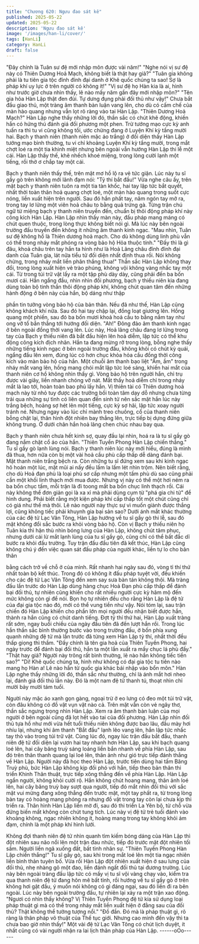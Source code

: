 ```yaml
---
title: "Chương 620: Ngưu đao sát kê"
published: 2025-05-22
updated: 2025-05-22
description: 'Ngưu đao sát kê'
image: '/images/han-li/cover/'
tags: [HanLi]
category: HanLi
draft: false
---
```


"Đây chính là Tuân sư đệ mới nhập môn được vài năm!"
"Nghe nói vị sư đệ này có Thiên Dương Hoả Mạch, không biết là
thật hay giả?"
"Tuân gia không phải là tu tiên gia tộc đỉnh đỉnh đại danh ở Khê
quốc chúng ta sao! Sợ là pháp khí uy lực ở trên người có không
ít!"
"Vị sư đệ họ Hàn kia là ai, hình như trước giờ chưa nhìn thấy, lẽ
nào mấy năm gần đây mới nhập môn?"
"Tên gia hỏa Hàn Lập thật đen đủi. Tự dưng đụng phải đối thủ
như vậy!"
Chưa bắt đầu giao thủ, một tràng âm thanh bàn luận vang lên,
cho dù có cấm chế của màn hào quang nhưng vẫn lọt rõ ràng vào
tai Hàn Lập.
"Thiên Dương Hoả Mạch?" Hàn Lập nghe thấy những lời đó, thần
sắc có chút khẽ động, khiến hắn có hứng thú đánh giá đối
phương một phen.
Trừ tướng mạo cực kỳ anh tuấn ra thì tu vi cũng không tồi, ước
chừng đang ở Luyện Khí kỳ tầng mười hai.
Bạch y thanh niên (thanh niên mặc áo trắng) ở đối diện thấy Hàn
Lập tướng mạo bình thường, tu vi chỉ khoảng Luyện Khí kỳ tầng
mười, trong mắt chợt loé ra một tia khinh miệt nhưng bên ngoài
vẫn hướng Hàn Lập thi lễ một cái.
Hàn Lập thấy thế, khẽ nhếch khoé miệng, trong lòng cười lạnh
một tiếng, rồi thờ ơ chắp tay một cái.

Bạch y thanh niên thấy thế, trên mặt mơ hồ lộ ra vẻ tức giận.
Lúc này tu sĩ gầy gò trên không mới lãnh đạm nói:
"Tỷ thí bắt đầu!"
Vừa nghe câu ấy, trên mặt bạch y thanh niên tuôn ra một tia tàn
khốc, hai tay lập tức bắt quyết, nhất thời toàn thân hoả quang
chợt loé, một màn hào quang trong suốt cực nóng, liền xuất hiện
trên người.
Sau đó hắn phất tay, năm ngón tay mở ra, trong tay lơ lửng một
viên hoả châu to bằng quả trứng gà.
Từng trận chú ngữ từ miệng bạch y thanh niên truyền đến, chuẩn
bị thôi động pháp khí này công kích Hàn Lập.
Hàn Lập nhìn thấy màn này, đấu pháp mang máng có chút quen
thuộc, trong lòng thực không biết nói gì.
Mà lúc này bên ngoài trường đấu truyền đến không ít những âm
thanh kinh ngạc.
"Mau nhìn, Tuân sư đệ không hổ là Thiên dương hoả mạch. Cho
dù không dùng linh phù vẫn có thể trong nháy mắt phóng ra vòng
bảo hộ Hỏa thuộc tính."
"Đấy thì là gì đâu, khoả châu trên tay hắn ta hình như là Hoả
Lãng châu đỉnh đỉnh đại danh của Tuân gia, lát nữa tiểu tử đối
diện nhất định thua rồi. Nói không chừng, trong nháy mắt liền
phân thắng thua!"
Thần sắc Hàn Lập không thay đổi, trong lòng xuất hiện vẻ trào
phúng, không vội không vàng nhấc tay một cái. Từ trong túi trữ
vật lấy ra một tập phù dày dày, cũng phải đến ba bốn mươi cái.
Hắn ngẩng đầu, nhìn nhìn đối phương, bạch y thiếu niên kia đang
dùng toàn bộ tinh thần thôi động pháp khí, không chút quan tâm
đến những hành động ở bên này của hắn, bộ dáng như thập

phần tin tưởng vòng bảo hộ của bản thân.
Nếu đã như thế, Hàn Lập cũng không khách khí nữa. Sau đó hai
tay chập lại, đồng loạt giương lên.
Hồng quang một phiến, sau đó ba bốn mươi khoả hoả cầu to
bằng nắm tay như ong vỡ tổ bắn thẳng tới hướng đối diện.
"Ah!" Đông đảo âm thanh kinh ngạc ở bên ngoài đồng thời vang
lên.
Lúc này, Hoả lãng châu đang lơ lửng trong tay của Bạch y thiếu
niên đã bắt đầu hiện lên hoả diễm, lập tức có thể khu động công
kích địch nhân. Hắn ta đang mừng rỡ trong lòng, bỗng nghe thấy
những tiếng kinh ngạc ở bên ngoài trường đấu, không khỏi có
chút kỳ quái, ngẩng đầu lên xem, đúng lúc có hơn chục khỏa hỏa
cầu đồng thời công kích vào màn bảo hộ của hắn.
Một chuỗi âm thanh bạo liệt "Ầm, ầm" trong nháy mắt vang lên,
hồng mang chói mắt lập tức loé sáng, khiến hai mắt của thanh
niên cơ hồ không nhìn thấy gì.
Vòng bảo hộ trên người hắn, chỉ trụ được vài giây, liền nhanh
chóng vỡ nát.
Mắt thấy hoả diễm chỉ trong nháy mắt là lao tới, hoàn toàn bao
phủ lấy hắn.
Vị thiên tài có Thiên dương hoả mạch này từ nhỏ tuy được các
trưởng bối toàn tâm dạy dỗ nhưng chưa từng trải qua những sự
tình có liên quan đến sinh tử nên sắc mặt hắn lúc này trắng bệch,
hoảng sợ hét lên một tiếng, cực kỳ sợ hãi, lập tức xoay người
tránh né.
Nhưng ngay vào lúc chỉ mành treo chuông, cổ của thanh niên
bỗng chặt lại, thân hình đột nhiên bay thẳng lên, trực tiếp bị dựng
đứng giữa không trung.
Ở dưới chân hắn hoả lãng chen chúc nhau bay qua.

Bạch y thanh niên chưa hết kinh sợ, quay đầu lại nhìn, hoá ra là
tu sĩ gầy gò đang nắm chặt cổ áo của hắn.
"Thiên Tuyền Phong Hàn Lập chiến thắng." Tu sĩ gầy gò lạnh lùng
nói.
Bạch y thanh niên lúc này mới hiểu, đúng là mình đã thua, hơn
nữa còn bị một vài hoả cầu phù cấp thấp dễ dàng đánh bại.
Mặt thanh niên trắng bệch ra.
Còn những tu sĩ đứng xem sau khi kinh ngạc hô hoán một lúc,
mặt mũi ai nấy đều lấm la lấm lét nhìn trộm.
Nên biết rằng, cho dù Hoả đạn phù là loại phù sơ cấp nhưng một
tấm phù dù sao cũng phải cần một khối linh thạch mới mua được.
Nhưng vị này có thể một hơi ném ra ba bốn chục tấm, mỗi trận là
đi toong mất ba bốn chục linh thạch rồi.
Cái này không thể đơn giản gọi là xa xỉ mà phải dùng cụm từ "phá
gia chi tử" để hình dung.
Phải biết rằng một kiện pháp khí cấp thấp tốt một chút cũng chỉ có
giá như thế mà thôi.
Lẽ nào người này thực sự vì muốn giành được thắng lợi, cũng
không tiếc phải khuynh gia bại sản sao?
Dưới ánh mắt khác thường của các đệ tử Lạc Vân Tông, Hàn Lập
hướng về tu sĩ gầy gò thi lễ, sau đó mặt không đổi sắc bước ra
khỏi vòng bảo hộ.
Còn vị Bạch y thiếu niên họ Tuân kia thì hận thù nhìn bóng lưng
của Hàn Lập, không chút tâm phục, nhưng dưới cái lừ mắt lạnh
lùng của tu sĩ gầy gò, cũng chỉ có thể bất đắc dĩ bước ra khỏi đấu
trường.
Tuy trận đấu đầu tiên đã kết thúc, Hàn Lập cũng không chú ý đến
việc quan sát đấu pháp của người khác, liền tự lo cho bản thân

bằng cách trở về chỗ ở của mình.
Rất nhanh hai ngày sau đó, vòng tỉ thí thứ nhất toàn bộ kết thúc.
Trong đó có không ít đấu pháp tuyệt vời, đều khiến cho các đệ tử
Lạc Vân Tông đến xem say sưa bàn tán không thôi.
Mà tràng đấu lần trước do Hàn Lập dùng hàng chục Hoả Đạn phù
cấp thấp để đánh bại đối thủ, tự nhiên cũng khiến cho rất nhiều
người cực kỳ hâm mộ đến mức không còn gì để nói. Bọn họ tự
nhiên đều cho rằng Hàn Lập là đệ tử của đại gia tộc nào đó, mới
có thể vung tiền như vậy.
Nói tóm lại, sau trận chiến đó Hàn Lập khiến cho phần lớn mọi
người đều nhận biết được hắn, thành ra hắn cũng có chút danh
tiếng.
Đợt tỷ thí thứ hai, Hàn Lập xuất tràng rất sớm, ngay buổi chiều
của ngày đầu tiên đã đến lượt hắn rồi.
Trong lúc hắn thần sắc bình thường bước vào trong trường đấu,
ở bốn phía xung quanh những đệ tử mà lần trước đã từng xem
Hàn Lập tỷ thí, nhất thời đều thấp giọng thì thầm.
"Đấy chính là tên gia hoả của Thiên Tuyền Phong, hai ngày trước
để đánh bại đối thủ, hắn ta một lần xuất ra mấy chục lá phù đấy."
"Thật hay giả? Người này trông rất bình thường, lẽ nào hắn không
tiếc tiền sao?"
"Di! Khê quốc chúng ta, hình như không có đại gia tộc tu tiên nào
mang họ Hàn a! Lẽ nào hắn từ quốc gia khác bái nhập vào bổn
môn."
Hàn Lập nghe thấy những lời đó, thần sắc như thường, chỉ là ánh
mắt hơi nheo lại, đánh giá đối thủ lần này.
Đó là một nam đệ tử thanh tú, thoạt nhìn chỉ mười bảy mười tám
tuổi.

Người này mặc áo xanh gọn gàng, ngoại trừ ở eo lưng có đeo
một túi trữ vật, còn đâu không có đồ vật vụn vặt nào cả.
Trên mặt vẫn còn vẻ ngây thơ, thần sắc ngưng trọng nhìn Hàn
Lập.
Xem ra âm thanh bàn luận của mọi người ở bên ngoài cũng đã lọt
hết vào tai của đối phương.
Hàn Lập nhìn đối thủ tựa hồ như mới vừa hết tuổi thiếu niên
không được bao lâu, đầu mày hơi nhíu lại, nhưng khi âm thanh
"Bắt đầu" lạnh lẽo vang lên, hắn lập tức nhấc tay thò vào trong túi
trữ vật.
Cùng lúc đó, ngay lúc trận đấu bắt đầu, thanh niên đệ tử đối diện
lại vươn hai tay nhanh hơn Hàn Lập, sau khi bạch quang loé lên,
hai cây băng truỳ sáng loáng liền bắn nhanh về phía Hàn Lập,
sau đó trên thân thanh quang lại loé lên, thân ảnh như gió trực
tiếp đánh thẳng về Hàn Lập.
Người này đã học theo Hàn Lập, trước tiên dùng hai tấm Băng
Truỳ phù, bức Hàn Lập không kịp đối phó với hắn, tiếp theo bản
thân thi triển Khinh Thân thuật, trực tiếp xông thẳng đến về phía
Hàn Lập.
Hàn Lập ngẩn người, không khỏi cười rộ.
Hắn không chút hoang mang, thân ảnh loé lên, hai cây băng truỳ
bay sượt qua người, tiếp đó mắt nhìn đối thủ với sắc mặt vui
mừng đang xông thẳng đến trước mặt, một tay phất ra, từ trong
lòng bàn tay có hoàng mang phóng ra nhưng đồ vật trong tay còn
lại chưa kịp thi triển ra.
Thân hình Hàn Lập liền mờ đi, sau đó thi triển La Yên bộ, từ chỗ
vừa đứng biến mất không còn chút tung tích.
Lúc này vị đệ tử trẻ tuổi đánh vào khoảng không, ngạc nhiên
không ít, hoàng mang trong tay không khỏi ảm đạm, chính là một
pháp khí hình lưới.

Không đợi thanh niên đệ tử nhìn quanh tìm kiếm bóng dáng của
Hàn Lập thì đột nhiên sau não nổi lên một trận đau nhức, tiếp đó
trước mặt đột nhiên tối sầm.
Người liền ngã xuống đất, bất tỉnh nhân sự.
"Thiên Tuyền Phong Hàn Lập chiến thắng!" Tu sĩ gầy gò, sau khi
trong mắt loé lên một tia ngạc nhiên liền bình thản tuyên bố.
Vừa rồi Hàn Lập đột nhiên xuất hiện ở sau lưng của đối thủ, nhẹ
nhàng gõ một đao, liền đánh ngất đối thủ tại đương trường.
Lúc này bên ngoài tràng đấu lập tức có mấy vị tu sĩ vội vàng chạy
vào, kiểm tra qua thanh niên đệ tử đang hôn mê bất tỉnh, rồi
hướng về tu sĩ gầy gò ở trên không hơi gật đầu, ý muốn nói
không có gì đáng ngại, sau đó liền đi ra bên ngoài.
Lúc này bên ngoài trường đấu, tự nhiên lại xảy ra một trận xao
động. "Ngươi có nhìn thấy không? Vị Thiên Tuyền Phong đệ tử
kia sử dụng loại pháp thuật gì mà có thể trong nháy mắt liền xuất
hiện ở đằng sau của đối thủ? Thật không thể tưởng tượng nổi."
"Đồ đần. Đó mà là pháp thuật gì, rõ ràng là thân pháp võ thuật
của Thế tục giới. Nhưng cao minh đến vậy thì ta chưa bao giờ
nhìn thấy!" Một vài đệ tử Lạc Vân Tông có chút lịch duyệt, ít nhất
cũng có vài người nhận ra lai lịch thân pháp của Hàn Lập.
------oOo------
